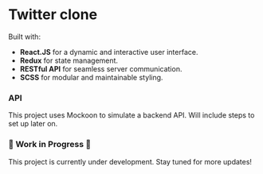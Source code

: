 # Twitter clone

Built with:

- **React.JS** for a dynamic and interactive user interface.
- **Redux** for state management.
- **RESTful API** for seamless server communication.
- **SCSS** for modular and maintainable styling.


### API

This project uses Mockoon to simulate a backend API. Will include steps to set up later on.

### 🚧 Work in Progress 🚧
This project is currently under development. Stay tuned for more updates!
